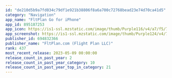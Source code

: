 ```yaml
---
id: "de210d5b9a7fd034c79df1e921b38806f8a6a700c72768bead23e74d70ca41d5"
category: "Navigation"
app_name: "FltPlan Go for iPhone"
app_id: 895187253
app_icon: https://is1-ssl.mzstatic.com/image/thumb/Purple116/v4/a7/f5/72/a7f5720c-4561-f609-9c84-d372b499d291/AppIcon-0-0-1x_U007emarketing-0-0-0-6-0-0-sRGB-0-0-0-GLES2_U002c0-512MB-85-220-0-0.png/1024x1024bb.png
app_screenshot: https://is1-ssl.mzstatic.com/image/thumb/Purple124/v4/75/20/0d/75200da3-c099-8b6c-2850-080f6ce32bc5/pr_source.jpg/1242x2688bb.png
publisher_id: 694832366
publisher_name: "FltPlan.com (Flight Plan LLC)"
rank: 437
most_recent_release: 2023-05-09 00:00:00
release_count_in_past_year: 2
release_count_in_past_year_category: 10
release_count_in_past_year_top_in_category: 21
---
```

